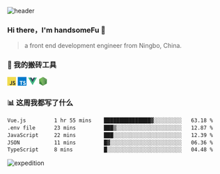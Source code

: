 ![header](https://raw.githubusercontent.com/fzq1998/fzq1998/master/header.png)

### Hi there，I'm handsomeFu 👋

> a front end development engineer from Ningbo, China.

### 🔧 我的搬砖工具
<code><img height="20" src="https://raw.githubusercontent.com/github/explore/80688e429a7d4ef2fca1e82350fe8e3517d3494d/topics/javascript/javascript.png" alt="javascript"></code>
<code><img height="20" src="https://raw.githubusercontent.com/github/explore/80688e429a7d4ef2fca1e82350fe8e3517d3494d/topics/typescript/typescript.png" alt="typescript"></code>
<code><img height="20" src="https://raw.githubusercontent.com/github/explore/80688e429a7d4ef2fca1e82350fe8e3517d3494d/topics/vue/vue.png" alt="vue"></code>
<code><img height="20" src="https://raw.githubusercontent.com/github/explore/80688e429a7d4ef2fca1e82350fe8e3517d3494d/topics/nodejs/nodejs.png" alt="nodejs"></code>



### 📊 这周我都写了什么
<!--START_SECTION:waka-->

```txt
Vue.js         1 hr 55 mins    ███████████████▓░░░░░░░░░   63.18 %
.env file      23 mins         ███▒░░░░░░░░░░░░░░░░░░░░░   12.87 %
JavaScript     22 mins         ███░░░░░░░░░░░░░░░░░░░░░░   12.39 %
JSON           11 mins         █▓░░░░░░░░░░░░░░░░░░░░░░░   06.36 %
TypeScript     8 mins          █░░░░░░░░░░░░░░░░░░░░░░░░   04.48 %
```

<!--END_SECTION:waka-->


![expedition](https://raw.githubusercontent.com/fzq1998/fzq1998/master/expedition.gif)

